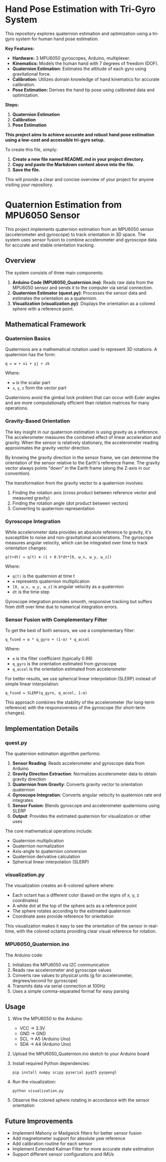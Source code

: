 # Hand Pose Estimation with Tri-Gyro System

This repository explores quaternion estimation and optimization using a tri-gyro system for human hand pose estimation.

**Key Features:**

* **Hardware:** 3 MPU6050 gyroscopes, Arduino, multiplexer.
* **Kinematics:** Models the human hand with 7 degrees of freedom (DOF).
* **Quaternion Estimation:** Estimates the attitude of each gyro using gravitational force.
* **Calibration:** Utilizes domain knowledge of hand kinematics for accurate calibration.
* **Pose Estimation:** Derives the hand tip pose using calibrated data and optimization.

**Steps:**

1. **Quaternion Estimation**
2. **Calibration**
3. **Pose Estimation**

**This project aims to achieve accurate and robust hand pose estimation using a low-cost and accessible tri-gyro setup.**

To create this file, simply:

1. **Create a new file named README.md in your project directory.**
2. **Copy and paste the Markdown content above into the file.**
3. **Save the file.**

This will provide a clear and concise overview of your project for anyone visiting your repository.



# Quaternion Estimation from MPU6050 Sensor

This project implements quaternion estimation from an MPU6050 sensor (accelerometer and gyroscope) to track orientation in 3D space. The system uses sensor fusion to combine accelerometer and gyroscope data for accurate and stable orientation tracking.

## Overview

The system consists of three main components:

1. **Arduino Code (MPU6050_Quaternion.ino)**: Reads raw data from the MPU6050 sensor and sends it to the computer via serial connection.
2. **Quaternion Estimator (quest.py)**: Processes the sensor data and estimates the orientation as a quaternion.
3. **Visualization (visualization.py)**: Displays the orientation as a colored sphere with a reference point.

## Mathematical Framework

### Quaternion Basics

Quaternions are a mathematical notation used to represent 3D rotations. A quaternion has the form:

```
q = w + xi + yj + zk
```

Where:
- `w` is the scalar part
- `x`, `y`, `z` form the vector part

Quaternions avoid the gimbal lock problem that can occur with Euler angles and are more computationally efficient than rotation matrices for many operations.

### Gravity-Based Orientation

The key insight in our quaternion estimation is using gravity as a reference. The accelerometer measures the combined effect of linear acceleration and gravity. When the sensor is relatively stationary, the accelerometer reading approximates the gravity vector direction.

By knowing the gravity direction in the sensor frame, we can determine the orientation of the sensor relative to the Earth's reference frame. The gravity vector always points "down" in the Earth frame (along the Z-axis in our convention). 

The transformation from the gravity vector to a quaternion involves:

1. Finding the rotation axis (cross product between reference vector and measured gravity)
2. Finding the rotation angle (dot product between vectors)
3. Converting to quaternion representation

### Gyroscope Integration

While accelerometer data provides an absolute reference to gravity, it's susceptible to noise and non-gravitational accelerations. The gyroscope measures angular velocity, which can be integrated over time to track orientation changes:

```
q(t+dt) = q(t) ⊗ (1 + 0.5*dt*[0, ω_x, ω_y, ω_z])
```

Where:
- `q(t)` is the quaternion at time t
- `⊗` represents quaternion multiplication
- `[0, ω_x, ω_y, ω_z]` is angular velocity as a quaternion
- `dt` is the time step

Gyroscope integration provides smooth, responsive tracking but suffers from drift over time due to numerical integration errors.

### Sensor Fusion with Complementary Filter

To get the best of both sensors, we use a complementary filter:

```
q_fused = α * q_gyro + (1-α) * q_accel
```

Where:
- `α` is the filter coefficient (typically 0.98)
- `q_gyro` is the orientation estimated from gyroscope
- `q_accel` is the orientation estimated from accelerometer

For better results, we use spherical linear interpolation (SLERP) instead of simple linear interpolation:

```
q_fused = SLERP(q_gyro, q_accel, 1-α)
```

This approach combines the stability of the accelerometer (for long-term reference) with the responsiveness of the gyroscope (for short-term changes).

## Implementation Details

### quest.py

The quaternion estimation algorithm performs:

1. **Sensor Reading**: Reads accelerometer and gyroscope data from Arduino
2. **Gravity Direction Extraction**: Normalizes accelerometer data to obtain gravity direction
3. **Quaternion from Gravity**: Converts gravity vector to orientation quaternion
4. **Gyroscope Integration**: Converts angular velocity to quaternion rate and integrates
5. **Sensor Fusion**: Blends gyroscope and accelerometer quaternions using SLERP
6. **Output**: Provides the estimated quaternion for visualization or other uses

The core mathematical operations include:
- Quaternion multiplication
- Quaternion normalization
- Axis-angle to quaternion conversion
- Quaternion derivative calculation
- Spherical linear interpolation (SLERP)

### visualization.py

The visualization creates an 8-colored sphere where:
- Each octant has a different color (based on the signs of x, y, z coordinates)
- A white dot at the top of the sphere acts as a reference point
- The sphere rotates according to the estimated quaternion
- Coordinate axes provide reference for orientation

This visualization makes it easy to see the orientation of the sensor in real-time, with the colored octants providing clear visual reference for rotation.

### MPU6050_Quaternion.ino

The Arduino code:
1. Initializes the MPU6050 via I2C communication
2. Reads raw accelerometer and gyroscope values
3. Converts raw values to physical units (g for accelerometer, degrees/second for gyroscope)
4. Transmits data via serial connection at 100Hz
5. Uses a simple comma-separated format for easy parsing

## Usage

1. Wire the MPU6050 to the Arduino:
   - VCC → 3.3V
   - GND → GND
   - SCL → A5 (Arduino Uno)
   - SDA → A4 (Arduino Uno)
   
2. Upload the MPU6050_Quaternion.ino sketch to your Arduino board

3. Install required Python dependencies:
   ```
   pip install numpy scipy pyserial pyqt5 pyopengl
   ```

4. Run the visualization:
   ```
   python visualization.py
   ```

5. Observe the colored sphere rotating in accordance with the sensor orientation

## Future Improvements

- Implement Mahony or Madgwick filters for better sensor fusion
- Add magnetometer support for absolute yaw reference
- Add calibration routine for each sensor
- Implement Extended Kalman Filter for more accurate state estimation
- Support different sensor configurations and IMUs


